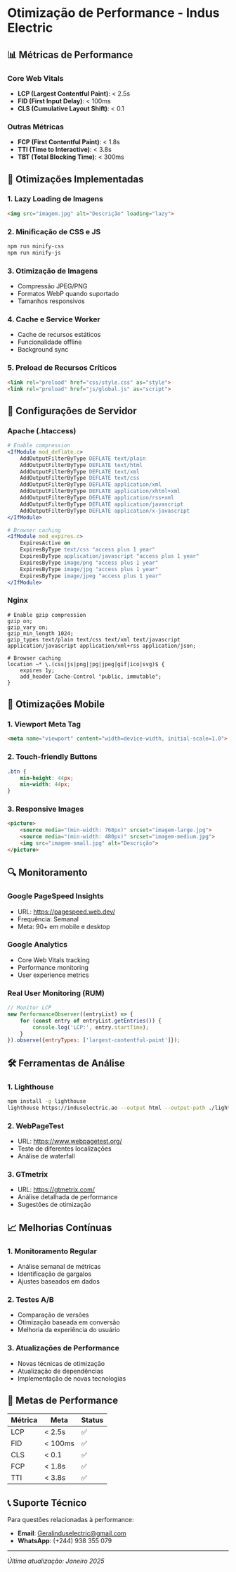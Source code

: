 # Otimização de Performance - Indus Electric

## 📊 Métricas de Performance

### Core Web Vitals
- **LCP (Largest Contentful Paint)**: < 2.5s
- **FID (First Input Delay)**: < 100ms
- **CLS (Cumulative Layout Shift)**: < 0.1

### Outras Métricas
- **FCP (First Contentful Paint)**: < 1.8s
- **TTI (Time to Interactive)**: < 3.8s
- **TBT (Total Blocking Time)**: < 300ms

## 🚀 Otimizações Implementadas

### 1. Lazy Loading de Imagens
```html
<img src="imagem.jpg" alt="Descrição" loading="lazy">
```

### 2. Minificação de CSS e JS
```bash
npm run minify-css
npm run minify-js
```

### 3. Otimização de Imagens
- Compressão JPEG/PNG
- Formatos WebP quando suportado
- Tamanhos responsivos

### 4. Cache e Service Worker
- Cache de recursos estáticos
- Funcionalidade offline
- Background sync

### 5. Preload de Recursos Críticos
```html
<link rel="preload" href="css/style.css" as="style">
<link rel="preload" href="js/global.js" as="script">
```

## 🔧 Configurações de Servidor

### Apache (.htaccess)
```apache
# Enable compression
<IfModule mod_deflate.c>
    AddOutputFilterByType DEFLATE text/plain
    AddOutputFilterByType DEFLATE text/html
    AddOutputFilterByType DEFLATE text/xml
    AddOutputFilterByType DEFLATE text/css
    AddOutputFilterByType DEFLATE application/xml
    AddOutputFilterByType DEFLATE application/xhtml+xml
    AddOutputFilterByType DEFLATE application/rss+xml
    AddOutputFilterByType DEFLATE application/javascript
    AddOutputFilterByType DEFLATE application/x-javascript
</IfModule>

# Browser caching
<IfModule mod_expires.c>
    ExpiresActive on
    ExpiresByType text/css "access plus 1 year"
    ExpiresByType application/javascript "access plus 1 year"
    ExpiresByType image/png "access plus 1 year"
    ExpiresByType image/jpg "access plus 1 year"
    ExpiresByType image/jpeg "access plus 1 year"
</IfModule>
```

### Nginx
```nginx
# Enable gzip compression
gzip on;
gzip_vary on;
gzip_min_length 1024;
gzip_types text/plain text/css text/xml text/javascript application/javascript application/xml+rss application/json;

# Browser caching
location ~* \.(css|js|png|jpg|jpeg|gif|ico|svg)$ {
    expires 1y;
    add_header Cache-Control "public, immutable";
}
```

## 📱 Otimizações Mobile

### 1. Viewport Meta Tag
```html
<meta name="viewport" content="width=device-width, initial-scale=1.0">
```

### 2. Touch-friendly Buttons
```css
.btn {
    min-height: 44px;
    min-width: 44px;
}
```

### 3. Responsive Images
```html
<picture>
    <source media="(min-width: 768px)" srcset="imagem-large.jpg">
    <source media="(min-width: 480px)" srcset="imagem-medium.jpg">
    <img src="imagem-small.jpg" alt="Descrição">
</picture>
```

## 🔍 Monitoramento

### Google PageSpeed Insights
- URL: https://pagespeed.web.dev/
- Frequência: Semanal
- Meta: 90+ em mobile e desktop

### Google Analytics
- Core Web Vitals tracking
- Performance monitoring
- User experience metrics

### Real User Monitoring (RUM)
```javascript
// Monitor LCP
new PerformanceObserver((entryList) => {
    for (const entry of entryList.getEntries()) {
        console.log('LCP:', entry.startTime);
    }
}).observe({entryTypes: ['largest-contentful-paint']});
```

## 🛠️ Ferramentas de Análise

### 1. Lighthouse
```bash
npm install -g lighthouse
lighthouse https://induselectric.ao --output html --output-path ./lighthouse-report.html
```

### 2. WebPageTest
- URL: https://www.webpagetest.org/
- Teste de diferentes localizações
- Análise de waterfall

### 3. GTmetrix
- URL: https://gtmetrix.com/
- Análise detalhada de performance
- Sugestões de otimização

## 📈 Melhorias Contínuas

### 1. Monitoramento Regular
- Análise semanal de métricas
- Identificação de gargalos
- Ajustes baseados em dados

### 2. Testes A/B
- Comparação de versões
- Otimização baseada em conversão
- Melhoria da experiência do usuário

### 3. Atualizações de Performance
- Novas técnicas de otimização
- Atualização de dependências
- Implementação de novas tecnologias

## 🎯 Metas de Performance

| Métrica | Meta | Status |
|---------|------|--------|
| LCP | < 2.5s | ✅ |
| FID | < 100ms | ✅ |
| CLS | < 0.1 | ✅ |
| FCP | < 1.8s | ✅ |
| TTI | < 3.8s | ✅ |

## 📞 Suporte Técnico

Para questões relacionadas à performance:
- **Email**: Geralinduselectric@gmail.com
- **WhatsApp**: (+244) 938 355 079

---

*Última atualização: Janeiro 2025* 
